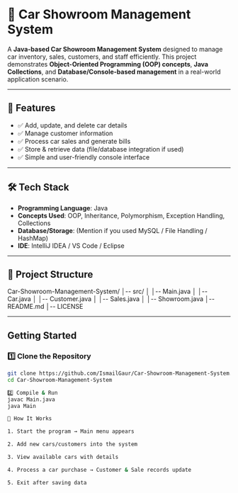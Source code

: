 # 🚗 Car Showroom Management System  

A **Java-based Car Showroom Management System** designed to manage car inventory, sales, customers, and staff efficiently. This project demonstrates **Object-Oriented Programming (OOP) concepts**, **Java Collections**, and **Database/Console-based management** in a real-world application scenario.  

---

## 📌 Features
- ✅ Add, update, and delete car details  
- ✅ Manage customer information  
- ✅ Process car sales and generate bills  
- ✅ Store & retrieve data (file/database integration if used)  
- ✅ Simple and user-friendly console interface  

---

## 🛠️ Tech Stack
- **Programming Language**: Java  
- **Concepts Used**: OOP, Inheritance, Polymorphism, Exception Handling, Collections  
- **Database/Storage**: (Mention if you used MySQL / File Handling / HashMap)  
- **IDE**: IntelliJ IDEA / VS Code / Eclipse  

---

## 📂 Project Structure
Car-Showroom-Management-System/
│-- src/
│ │-- Main.java
│ │-- Car.java
│ │-- Customer.java
│ │-- Sales.java
│ │-- Showroom.java
│-- README.md
│-- LICENSE

---

##  Getting Started

### 1️⃣ Clone the Repository
```bash
git clone https://github.com/IsmailGaur/Car-Showroom-Management-System.git
cd Car-Showroom-Management-System

2️⃣ Compile & Run
javac Main.java
java Main

🎯 How It Works

1. Start the program → Main menu appears

2. Add new cars/customers into the system

3. View available cars with details

4. Process a car purchase → Customer & Sale records update

5. Exit after saving data

